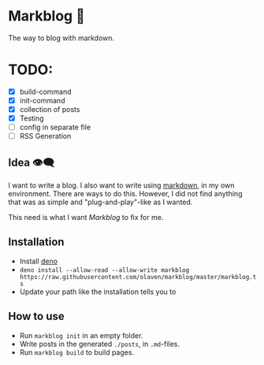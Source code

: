 # Markblog 📖
The way to blog with markdown. 

# TODO: 
- [X] build-command
- [X] init-command 
- [X] collection of posts
- [X] Testing 
- [ ] config in separate file
- [ ] RSS Generation 

## Idea 👁‍🗨
I want to write a blog. I also want to write using [markdown](https://en.wikipedia.org/wiki/Markdown), in my own environment. 
There are ways to do this. However, I did not find anything 
that was as simple and "plug-and-play"-like as I wanted. 

This need is what I want _Markblog_ to fix for me. 

## Installation 
* Install [deno](deno.land)
* `deno install --allow-read --allow-write markblog https://raw.githubusercontent.com/olaven/markblog/master/markblog.ts`
* Update your path like the installation tells you to

## How to use
* Run `markblog init` in an empty folder.
* Write posts in the generated `./posts`, in `.md`-files.
* Run `markblog build` to build pages.